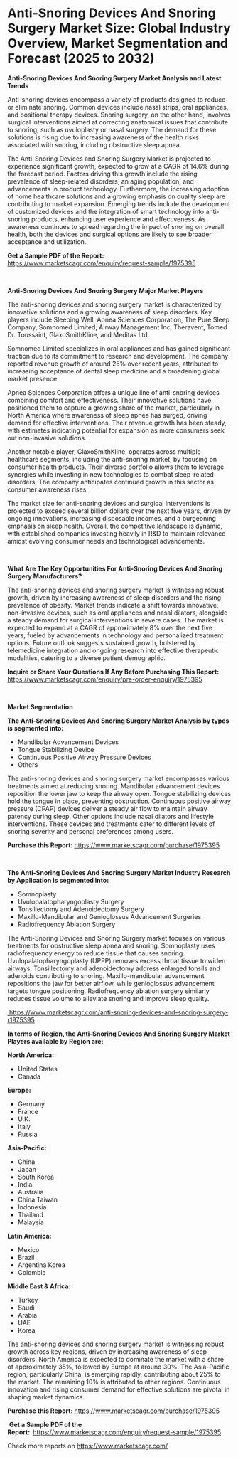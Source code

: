 <p><h1>Anti-Snoring Devices And Snoring Surgery Market Size: Global Industry Overview, Market Segmentation and Forecast (2025 to 2032)</h1></p><p><strong>Anti-Snoring Devices And Snoring Surgery Market Analysis and Latest Trends</strong></p>
<p><p>Anti-snoring devices encompass a variety of products designed to reduce or eliminate snoring. Common devices include nasal strips, oral appliances, and positional therapy devices. Snoring surgery, on the other hand, involves surgical interventions aimed at correcting anatomical issues that contribute to snoring, such as uvuloplasty or nasal surgery. The demand for these solutions is rising due to increasing awareness of the health risks associated with snoring, including obstructive sleep apnea.</p><p>The Anti-Snoring Devices and Snoring Surgery Market is projected to experience significant growth, expected to grow at a CAGR of 14.6% during the forecast period. Factors driving this growth include the rising prevalence of sleep-related disorders, an aging population, and advancements in product technology. Furthermore, the increasing adoption of home healthcare solutions and a growing emphasis on quality sleep are contributing to market expansion. Emerging trends include the development of customized devices and the integration of smart technology into anti-snoring products, enhancing user experience and effectiveness. As awareness continues to spread regarding the impact of snoring on overall health, both the devices and surgical options are likely to see broader acceptance and utilization.</p></p>
<p><strong>Get a Sample PDF of the Report:&nbsp;</strong> <a href="https://www.marketscagr.com/enquiry/request-sample/1975395?utm_campaign=3217&utm_medium=2&utm_source=Github&utm_content=ia&utm_term=28032025&utm_id=anti-snoring-devices-and-snoring-surgery">https://www.marketscagr.com/enquiry/request-sample/1975395</a></p>
<p>&nbsp;</p>
<p><strong>Anti-Snoring Devices And Snoring Surgery Major Market Players</strong></p>
<p><p>The anti-snoring devices and snoring surgery market is characterized by innovative solutions and a growing awareness of sleep disorders. Key players include Sleeping Well, Apnea Sciences Corporation, The Pure Sleep Company, Somnomed Limited, Airway Management Inc, Theravent, Tomed Dr. Toussaint, GlaxoSmithKline, and Meditas Ltd.</p><p>Somnomed Limited specializes in oral appliances and has gained significant traction due to its commitment to research and development. The company reported revenue growth of around 25% over recent years, attributed to increasing acceptance of dental sleep medicine and a broadening global market presence.</p><p>Apnea Sciences Corporation offers a unique line of anti-snoring devices combining comfort and effectiveness. Their innovative solutions have positioned them to capture a growing share of the market, particularly in North America where awareness of sleep apnea has surged, driving demand for effective interventions. Their revenue growth has been steady, with estimates indicating potential for expansion as more consumers seek out non-invasive solutions.</p><p>Another notable player, GlaxoSmithKline, operates across multiple healthcare segments, including the anti-snoring market, by focusing on consumer health products. Their diverse portfolio allows them to leverage synergies while investing in new technologies to combat sleep-related disorders. The company anticipates continued growth in this sector as consumer awareness rises.</p><p>The market size for anti-snoring devices and surgical interventions is projected to exceed several billion dollars over the next five years, driven by ongoing innovations, increasing disposable incomes, and a burgeoning emphasis on sleep health. Overall, the competitive landscape is dynamic, with established companies investing heavily in R&D to maintain relevance amidst evolving consumer needs and technological advancements.</p></p>
<p>&nbsp;</p>
<p><strong>What Are The Key Opportunities For Anti-Snoring Devices And Snoring Surgery Manufacturers?</strong></p>
<p><p>The anti-snoring devices and snoring surgery market is witnessing robust growth, driven by increasing awareness of sleep disorders and the rising prevalence of obesity. Market trends indicate a shift towards innovative, non-invasive devices, such as oral appliances and nasal dilators, alongside a steady demand for surgical interventions in severe cases. The market is expected to expand at a CAGR of approximately 8% over the next five years, fueled by advancements in technology and personalized treatment options. Future outlook suggests sustained growth, bolstered by telemedicine integration and ongoing research into effective therapeutic modalities, catering to a diverse patient demographic.</p></p>
<p><strong>Inquire or Share Your Questions If Any Before Purchasing This Report:</strong> <a href="https://www.marketscagr.com/enquiry/pre-order-enquiry/1975395?utm_campaign=3217&utm_medium=2&utm_source=Github&utm_content=ia&utm_term=28032025&utm_id=anti-snoring-devices-and-snoring-surgery">https://www.marketscagr.com/enquiry/pre-order-enquiry/1975395</a></p>
<p>&nbsp;</p>
<p><strong>Market Segmentation</strong></p>
<p><strong>The Anti-Snoring Devices And Snoring Surgery Market Analysis by types is segmented into:</strong></p>
<p><ul><li>Mandibular Advancement Devices</li><li>Tongue Stabilizing Device</li><li>Continuous Positive Airway Pressure Devices</li><li>Others</li></ul></p>
<p><p>The anti-snoring devices and snoring surgery market encompasses various treatments aimed at reducing snoring. Mandibular advancement devices reposition the lower jaw to keep the airway open. Tongue stabilizing devices hold the tongue in place, preventing obstruction. Continuous positive airway pressure (CPAP) devices deliver a steady air flow to maintain airway patency during sleep. Other options include nasal dilators and lifestyle interventions. These devices and treatments cater to different levels of snoring severity and personal preferences among users.</p></p>
<p><strong>Purchase this Report:&nbsp;</strong><a href="https://www.marketscagr.com/purchase/1975395?utm_campaign=3217&utm_medium=2&utm_source=Github&utm_content=ia&utm_term=28032025&utm_id=anti-snoring-devices-and-snoring-surgery">https://www.marketscagr.com/purchase/1975395</a></p>
<p>&nbsp;</p>
<p><strong>The Anti-Snoring Devices And Snoring Surgery Market Industry Research by Application is segmented into:</strong></p>
<p><ul><li>Somnoplasty</li><li>Uvulopalatopharyngoplasty Surgery</li><li>Tonsillectomy and Adenoidectomy Surgery</li><li>Maxillo-Mandibular and Genioglossus Advancement Surgeries</li><li>Radiofrequency Ablation Surgery</li></ul></p>
<p><p>The Anti-Snoring Devices and Snoring Surgery market focuses on various treatments for obstructive sleep apnea and snoring. Somnoplasty uses radiofrequency energy to reduce tissue that causes snoring. Uvulopalatopharyngoplasty (UPPP) removes excess throat tissue to widen airways. Tonsillectomy and adenoidectomy address enlarged tonsils and adenoids contributing to snoring. Maxillo-mandibular advancement repositions the jaw for better airflow, while genioglossus advancement targets tongue positioning. Radiofrequency ablation surgery similarly reduces tissue volume to alleviate snoring and improve sleep quality.</p></p>
<p><a href="https://www.marketscagr.com/anti-snoring-devices-and-snoring-surgery-r1975395?utm_campaign=3217&utm_medium=2&utm_source=Github&utm_content=ia&utm_term=28032025&utm_id=anti-snoring-devices-and-snoring-surgery">&nbsp;https://www.marketscagr.com/anti-snoring-devices-and-snoring-surgery-r1975395</a></p>
<p><strong>In terms of Region, the Anti-Snoring Devices And Snoring Surgery Market Players available by Region are:</strong></p>
<p>
    <p> <strong> North America: </strong>
        <ul>
            <li>United States</li>
            <li>Canada</li>
        </ul>
        </p> 
    <p> <strong> Europe: </strong>
        <ul>
            <li>Germany</li>
            <li>France</li>
            <li>U.K.</li>
            <li>Italy</li>
            <li>Russia</li>
        </ul>
        </p> 
    <p> <strong> Asia-Pacific: </strong>
        <ul>
            <li>China</li>
            <li>Japan</li>
            <li>South Korea</li>
            <li>India</li>
            <li>Australia</li>
            <li>China Taiwan</li>
            <li>Indonesia</li>
            <li>Thailand</li>
            <li>Malaysia</li>
        </ul>
        </p> 
    <p> <strong> Latin America: </strong>
        <ul>
            <li>Mexico</li>
            <li>Brazil</li>
            <li>Argentina Korea</li>
            <li>Colombia</li>
        </ul>
        </p> 
    <p> <strong> Middle East & Africa: </strong>
        <ul>
            <li>Turkey</li>
            <li>Saudi</li>
            <li>Arabia</li>
            <li>UAE</li>
            <li>Korea</li>
        </ul>
    </p>
    </p>
<p><p>The anti-snoring devices and snoring surgery market is witnessing robust growth across key regions, driven by increasing awareness of sleep disorders. North America is expected to dominate the market with a share of approximately 35%, followed by Europe at around 30%. The Asia-Pacific region, particularly China, is emerging rapidly, contributing about 25% to the market. The remaining 10% is attributed to other regions. Continuous innovation and rising consumer demand for effective solutions are pivotal in shaping market dynamics.</p></p>
<p><strong>Purchase this Report: </strong><a href="https://www.marketscagr.com/purchase/1975395?utm_campaign=3217&utm_medium=2&utm_source=Github&utm_content=ia&utm_term=28032025&utm_id=anti-snoring-devices-and-snoring-surgery">https://www.marketscagr.com/purchase/1975395</a></p>
<p>&nbsp;<strong>Get a Sample PDF of the Report:&nbsp;&nbsp;</strong><a href="https://www.marketscagr.com/enquiry/request-sample/1975395?utm_campaign=3217&utm_medium=2&utm_source=Github&utm_content=ia&utm_term=28032025&utm_id=anti-snoring-devices-and-snoring-surgery">https://www.marketscagr.com/enquiry/request-sample/1975395</a></p>
<p><strong></strong></p>
<p>Check more reports on <a href="https://www.marketscagr.com/?utm_campaign=3217&utm_medium=2&utm_source=Github&utm_content=ia&utm_term=28032025&utm_id=anti-snoring-devices-and-snoring-surgery">https://www.marketscagr.com/</a></p>